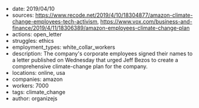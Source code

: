 - date: 2019/04/10
- sources: https://www.recode.net/2019/4/10/18304877/amazon-climate-change-employees-tech-activism, https://www.vox.com/business-and-finance/2019/4/11/18306389/amazon-employees-climate-change-plan
- actions: open_letter
- struggles: ethics
- employment_types: white_collar_workers
- description: The company's corporate employees signed their names to a letter published on Wednesday that urged Jeff Bezos to create a comprehensive climate-change plan for the company.
- locations: online, usa
- companies: amazon
- workers: 7000
- tags: climate_change
- author: organizejs
